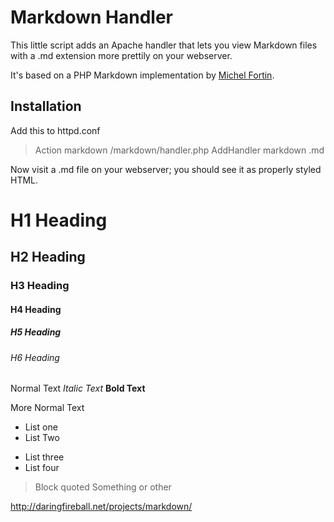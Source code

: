 Markdown Handler
================

This little script adds an Apache handler that lets you view Markdown
files with a .md extension more prettily on your webserver.

It's based on a PHP Markdown implementation by [Michel
Fortin](http://www.michelf.com/).


Installation
------------
Add this to httpd.conf
> Action markdown /markdown/handler.php
> AddHandler markdown .md


Now visit a .md file on your webserver; you should see it as properly
styled HTML.


# H1 Heading

## H2 Heading

### H3 Heading

#### H4 Heading

##### H5 Heading

###### H6 Heading

Normal Text *Italic Text* **Bold Text**

More Normal Text

* List one
* List Two

- List three
- List four

> Block quoted
> Something or other

http://daringfireball.net/projects/markdown/
